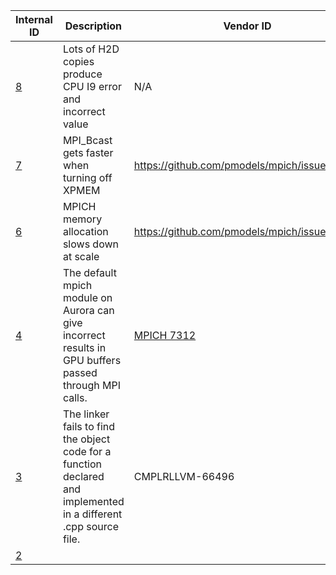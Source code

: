 | Internal ID |  Description | Vendor ID | Reproducer Path | PoC | Status | Priority | ETA
| --- | --- | --- | --- | --- | --- | --- |--- |
| [8](https://github.com/argonne-lcf/AuroraBugTracking/issues/8) | Lots of H2D copies produce CPU I9 error and incorrect value | N/A | Full QMCPACK | Ye Luo | Open |  | ? |
| [7](https://github.com/argonne-lcf/AuroraBugTracking/issues/7) | MPI_Bcast gets faster when turning off XPMEM | https://github.com/pmodels/mpich/issues/7334 | see Issue on MPICH GitHub repo | Ye Luo | Open--- WA available |  | _No response_ |
| [6](https://github.com/argonne-lcf/AuroraBugTracking/issues/6) | MPICH memory allocation slows down at scale | https://github.com/pmodels/mpich/issues/7333 | see MPICH issue | Ye Luo | Open--- WA available |  | _No response_ |
| [4](https://github.com/argonne-lcf/AuroraBugTracking/issues/4) | The default mpich module on Aurora can give incorrect results in GPU buffers passed through MPI calls. | [MPICH 7312](https://github.com/pmodels/mpich/pull/7312) | grid application (lattice QCD) | Patrick Steinbrecher, Tim Williams | Open -- WA available |  | _No response_ |
| [3](https://github.com/argonne-lcf/AuroraBugTracking/issues/3) | The linker fails to find the object code for a function declared and implemented in a different .cpp source file. | CMPLRLLVM-66496 | /home/zippy/smalltests/aurora/xgc42/fails | Tim Williams | Open -- WA available |  |  |
| [2](https://github.com/argonne-lcf/AuroraBugTracking/issues/2) |  |  |  |  |  |  |  |
